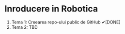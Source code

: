 # Inroducere in Robotica 

 

 1. Tema 1: Creearea repo-ului public de GitHub ✔[DONE]
 2. Tema 2: TBD
